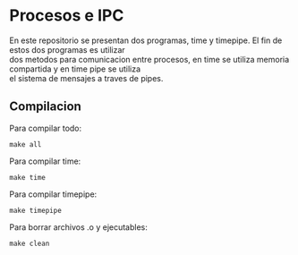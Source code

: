 # Procesos e IPC  
En este repositorio se presentan dos programas, time y timepipe. El fin de estos dos programas es utilizar  
dos metodos para comunicacion entre procesos, en time se utiliza memoria compartida y en time pipe se utiliza  
el sistema de mensajes a traves de pipes.  

## Compilacion
Para compilar todo:  
```
make all
```

Para compilar time:  
```
make time
```

Para compilar timepipe:
```
make timepipe
```

Para borrar archivos .o y ejecutables:
```
make clean
```
